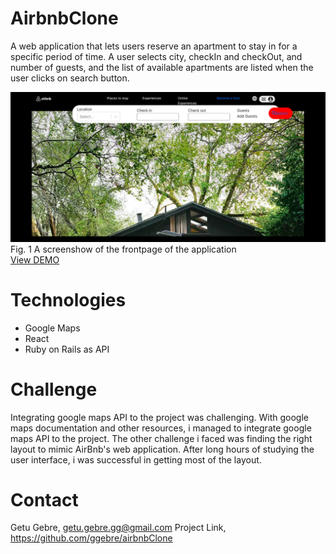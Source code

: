 # AirbnbClone
A web application that lets users reserve an apartment to stay in for a specific period of time. A user selects city, checkIn and checkOut, and number of guests, and the list of available apartments are listed when the user clicks on search button. 


![alt text](https://github.com/ggebre/airbnbClone/blob/master/Screen%20Shot%202021-04-10%20at%203.23.28%20PM.png)
Fig. 1 A screenshow of the frontpage of the application 
<br>
[View DEMO](https://youtu.be/F_zNNdvHr7Q)

# Technologies

<ul>
  <li>Google Maps</li>
  <li>React</li>
  <li>Ruby on Rails as API</li>
</ul>
 

# Challenge 

Integrating google maps API to the project was challenging. With google maps documentation and other resources, i managed to integrate google maps API to the project. The other challenge i faced was finding the right layout to mimic AirBnb's web application. After long hours of studying the user interface, i was successful in getting most of the layout.  

# Contact 
Getu Gebre, getu.gebre.gg@gmail.com 
Project Link, https://github.com/ggebre/airbnbClone











